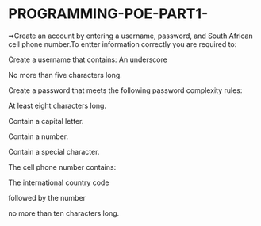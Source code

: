 # PROGRAMMING-POE-PART1-
➡Create an account by entering a username, password, and South African cell phone number.To entter information correctly you are required to:

 Create a username that contains:
 An underscore

 No more than five characters long.

 Create a password that meets the following password complexity rules:

 At least eight characters long.

 Contain a capital letter.

 Contain a number.

 Contain a special character.

 The cell phone number contains:

 The international country code

 followed by the number

 no more than ten characters long.
